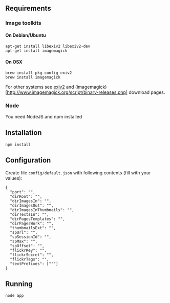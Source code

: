 ## Requirements

### Image toolkits

#### On Debian/Ubuntu

```
apt-get install libexiv2 libexiv2-dev
apt-get install imagemagick

```

#### On OSX

```
brew install pkg-config exiv2
brew install imagemagick
```

For other systems see [exiv2](http://www.exiv2.org/download.html) and (imagemagick)[http://www.imagemagick.org/script/binary-releases.php] download pages.

### Node

You need NodeJS and npm installed

## Installation

```
npm install
```

## Configuration

Create file ```config/default.json``` with following contents (fill with your values):

```
{
  "port": "",
  "dirRoot": "",
  "dirImagesIn": "",
  "dirImagesOut": "",
  "dirImagesInThumbnails": "",
  "dirTextsIn": "",
  "dirPagesTemplates": "",
  "dirPagesWork": "",
  "thumbnailsExt": "",
  "spUrl": "",
  "spSessionId": "",
  "spMax": "",
  "spOffset": "",
  "flickrKey": "",  
  "flickrSecret": "",
  "flickrTags": "",
  "textPrefixes": ["""]
}
```

## Running

```
node app
```

